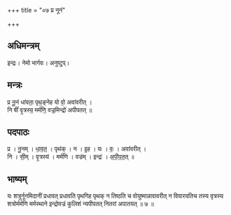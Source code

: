 +++
title = "०७ प्र नूनं"

+++
## अधिमन्त्रम्
इन्द्रः। नेमो भार्गवः। अनुष्टुप्।

## मन्त्रः
प्र नू॒नं धा॑वता॒ पृथ॒ङ्नेह यो वो॒ अवा॑वरीत् ।  
नि षीं॑ वृ॒त्रस्य॒ मर्म॑णि॒ वज्र॒मिन्द्रो॑ अपीपतत् ॥

## पदपाठः
प्र । नू॒नम् । धा॒व॒त॒ । पृथ॑क् । न । इ॒ह । यः । वः॒ । अवा॑वरीत् ।  
नि । सी॒म् । वृ॒त्रस्य॑ । मर्म॑णि । वज्र॑म् । इन्द्रः॑ । अ॒पी॒प॒त॒त् ॥

## भाष्यम्
यः शत्रुर्नूनमिदानीं प्रधावत् प्रधावति पृथगिह पृथक् न तिष्ठति च वोयुष्मान्नावावरीत् न विवारयतिच तस्य वृत्रस्य शत्रोर्मर्मणि मर्मस्थाने इन्द्रोवज्रं कुलिशं न्यपीपतत् नितरां अपातयत् ॥ ७ ॥